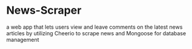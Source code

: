 # News-Scraper
a web app that lets users view and leave comments on the latest news articles by utilizing Cheerio to scrape news and Mongoose for database management
